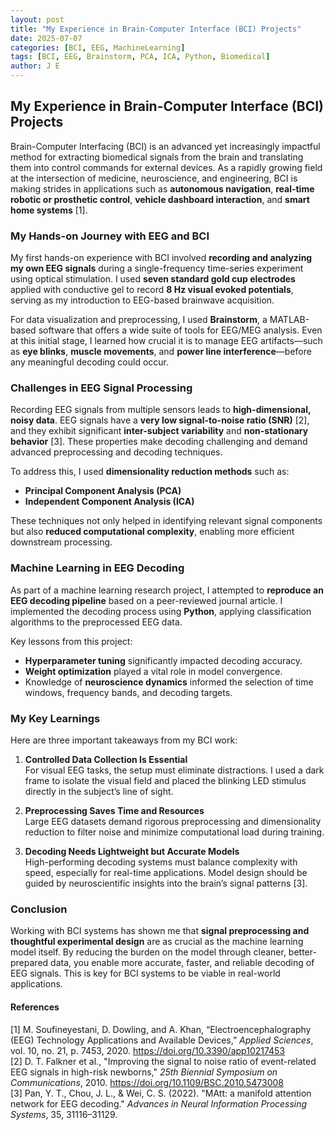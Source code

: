 ```yaml
---
layout: post
title: "My Experience in Brain-Computer Interface (BCI) Projects"
date: 2025-07-07
categories: [BCI, EEG, MachineLearning]
tags: [BCI, EEG, Brainstorm, PCA, ICA, Python, Biomedical]
author: J E
---
```


##  My Experience in Brain-Computer Interface (BCI) Projects

Brain-Computer Interfacing (BCI) is an advanced yet increasingly impactful method for extracting biomedical signals from the brain and translating them into control commands for external devices. As a rapidly growing field at the intersection of medicine, neuroscience, and engineering, BCI is making strides in applications such as **autonomous navigation**, **real-time robotic or prosthetic control**, **vehicle dashboard interaction**, and **smart home systems** [1].

###  My Hands-on Journey with EEG and BCI

My first hands-on experience with BCI involved **recording and analyzing my own EEG signals** during a single-frequency time-series experiment using optical stimulation. I used **seven standard gold cup electrodes** applied with conductive gel to record **8 Hz visual evoked potentials**, serving as my introduction to EEG-based brainwave acquisition.

For data visualization and preprocessing, I used **Brainstorm**, a MATLAB-based software that offers a wide suite of tools for EEG/MEG analysis. Even at this initial stage, I learned how crucial it is to manage EEG artifacts—such as **eye blinks**, **muscle movements**, and **power line interference**—before any meaningful decoding could occur.

###  Challenges in EEG Signal Processing

Recording EEG signals from multiple sensors leads to **high-dimensional, noisy data**. EEG signals have a **very low signal-to-noise ratio (SNR)** [2], and they exhibit significant **inter-subject variability** and **non-stationary behavior** [3]. These properties make decoding challenging and demand advanced preprocessing and decoding techniques.

To address this, I used **dimensionality reduction methods** such as:
- **Principal Component Analysis (PCA)**
- **Independent Component Analysis (ICA)**

These techniques not only helped in identifying relevant signal components but also **reduced computational complexity**, enabling more efficient downstream processing.

###  Machine Learning in EEG Decoding

As part of a machine learning research project, I attempted to **reproduce an EEG decoding pipeline** based on a peer-reviewed journal article. I implemented the decoding process using **Python**, applying classification algorithms to the preprocessed EEG data.

Key lessons from this project:
- **Hyperparameter tuning** significantly impacted decoding accuracy.
- **Weight optimization** played a vital role in model convergence.
- Knowledge of **neuroscience dynamics** informed the selection of time windows, frequency bands, and decoding targets.

### My Key Learnings

Here are three important takeaways from my BCI work:

1. **Controlled Data Collection Is Essential**  
   For visual EEG tasks, the setup must eliminate distractions. I used a dark frame to isolate the visual field and placed the blinking LED stimulus directly in the subject’s line of sight.

2. **Preprocessing Saves Time and Resources**  
   Large EEG datasets demand rigorous preprocessing and dimensionality reduction to filter noise and minimize computational load during training.

3. **Decoding Needs Lightweight but Accurate Models**  
   High-performing decoding systems must balance complexity with speed, especially for real-time applications. Model design should be guided by neuroscientific insights into the brain’s signal patterns [3].

### Conclusion

Working with BCI systems has shown me that **signal preprocessing and thoughtful experimental design** are as crucial as the machine learning model itself. By reducing the burden on the model through cleaner, better-prepared data, you enable more accurate, faster, and reliable decoding of EEG signals. This is key for BCI systems to be viable in real-world applications.

####  References

[1] M. Soufineyestani, D. Dowling, and A. Khan, “Electroencephalography (EEG) Technology Applications and Available Devices,” *Applied Sciences*, vol. 10, no. 21, p. 7453, 2020. https://doi.org/10.3390/app10217453  
[2] D. T. Falkner et al., "Improving the signal to noise ratio of event-related EEG signals in high-risk newborns," *25th Biennial Symposium on Communications*, 2010. https://doi.org/10.1109/BSC.2010.5473008  
[3] Pan, Y. T., Chou, J. L., & Wei, C. S. (2022). "MAtt: a manifold attention network for EEG decoding." *Advances in Neural Information Processing Systems*, 35, 31116–31129.
